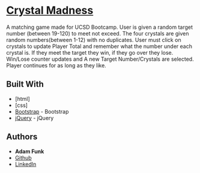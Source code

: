 # [Crystal Madness](https://funkaj.github.io/Crystal-Madness/)
A matching game made for UCSD Bootcamp. 
User is given a random target number (between 19-120) to meet not exceed. The four crystals are given random numbers(between 1-12) with no duplicates. User must click on crystals to update Player Total and remember what the number under each crystal is. If they meet the target they win, if they go over they lose. Win/Lose counter updates and A new Target Number/Crystals are selected. Player continues for as long as they like. 


## Built With
* [html]
* [css]
* [Bootstrap](https://getbootstrap.com/) - Bootstrap
* [jQuery](http://jquery.com/) - jQuery

## Authors

* **Adam Funk** 
* [Github](https://github.com/funkaj)
* [LinkedIn](https://www.linkedin.com/feed/)


